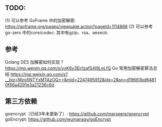 ## TODO:
(1) 可以参考 GoFrame 中的加密解密: https://goframe.org/pages/viewpage.action?pageId=1114868
(2) 可以参考 go-zero 中的core/codec: 其中有gzip、rsa、aesecb.

## 参考
Golang DES 加解密如何实现？
    https://mp.weixin.qq.com/s/yxK6y3EirIzafS4l9LnLfQ
Go 常用加密解密算法总结
    https://mp.weixin.qq.com/s?__biz=Mzg5NTYxMTAzOQ==&mid=2247495912&idx=2&sn=d19693bd64810f86a4291e3a21236c6d

## 第三方依赖
goencrypt（已经3年未更新了）:
    https://github.com/marspere/goencrypt
goEncrypt:
    https://github.com/wumansgy/goEncrypt

